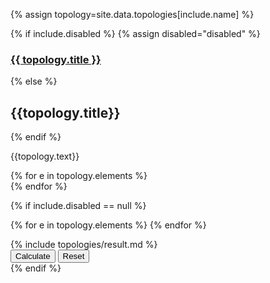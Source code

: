 {% assign topology=site.data.topologies[include.name] %}

{% if include.disabled %}
  {% assign disabled="disabled" %}
### [{{ topology.title }}](/topologies/{{name}}/index.html)
{% else %}
## {{topology.title}}
{% endif %}

<p>
{{topology.text}}
</p>

<div class="btn-group btn-group-border" role="group">
{% for e in topology.elements %}
  <div id="element-button-{{e}}"
      class="btn btn-default no-padding {{disabled}} {{active}}"
      data-element-button="{{e}}"
      onClick="app.selectTopologyElement('{{name}}', '{{e}}')">
    <div id="icon-el-{{e}}" class="icon-el-{{e}} normal"></div>
  </div>
{% endfor %}
</div>

{% if include.disabled == null %}

<div id='alert-placeholder'></div>

<div id="element-form">
<form id="form">
{% for e in topology.elements %}
  <div id="element-form-{{e}}" hidden data-element-form="{{e}}">
  {% include topologies/element-form.md element=e %}
  </div><!-- end form -->
{% endfor %}
</form>
  <div id="result" class="hidden container row">
  {% include topologies/result.md %}
  </div>
</div>


<div class="pull-right">
  <button id="save-button" onClick="app.saveSystem()" 
      class="btn-primary btn">Calculate</button>
  <button id="reset-button" onClick="app.resetSystem()"
      class="btn-primary btn">Reset</button>
</div>
{% endif %}
